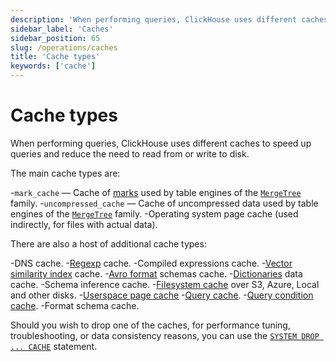```yaml
---
description: 'When performing queries, ClickHouse uses different caches.'
sidebar_label: 'Caches'
sidebar_position: 65
slug: /operations/caches
title: 'Cache types'
keywords: ['cache']
---
```


# Cache types

When performing queries, ClickHouse uses different caches to speed up queries
and reduce the need to read from or write to disk.

The main cache types are:

-`mark_cache` — Cache of [marks](/development/architecture#merge-tree) used by table engines of the [`MergeTree`](../engines/table-engines/mergetree-family/mergetree.md) family.
-`uncompressed_cache` — Cache of uncompressed data used by table engines of the [`MergeTree`](../engines/table-engines/mergetree-family/mergetree.md) family.
-Operating system page cache (used indirectly, for files with actual data).

There are also a host of additional cache types:

-DNS cache.
-[Regexp](../interfaces/formats.md#data-format-regexp) cache.
-Compiled expressions cache.
-[Vector similarity index](../engines/table-engines/mergetree-family/annindexes.md) cache.
-[Avro format](../interfaces/formats.md#data-format-avro) schemas cache.
-[Dictionaries](../sql-reference/dictionaries/index.md) data cache.
-Schema inference cache.
-[Filesystem cache](storing-data.md) over S3, Azure, Local and other disks.
-[Userspace page cache](/operations/userspace-page-cache)
-[Query cache](query-cache.md).
-[Query condition cache](query-condition-cache.md).
-Format schema cache.

Should you wish to drop one of the caches, for performance tuning, troubleshooting, or data consistency reasons,
you can use the [`SYSTEM DROP ... CACHE`](../sql-reference/statements/system.md) statement.
